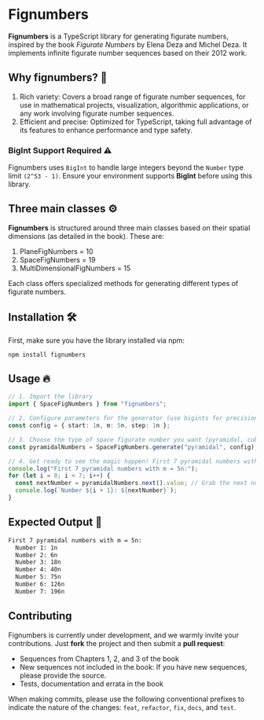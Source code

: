 # Fignumbers

**Fignumbers** is a TypeScript library for generating figurate numbers, inspired by the book _Figurate Numbers_ by Elena Deza and Michel Deza. It implements infinite figurate number sequences based on their 2012 work.

## Why fignumbers? 🚀

1. Rich variety: Covers a broad range of figurate number sequences, for use in mathematical projects, visualization, algorithmic applications, or any work involving figurate number sequences.
2. Efficient and precise: Optimized for TypeScript, taking full advantage of its features to enhance performance and type safety.

### BigInt Support Required ⚠️

Fignumbers uses `BigInt` to handle large integers beyond the `Number` type limit `(2^53 - 1)`.
Ensure your environment supports **BigInt** before using this library.

## Three main classes ⚙️

**Fignumbers** is structured around three main classes based on their spatial dimensions (as detailed in the book). These are:

1. PlaneFigNumbers = 10
2. SpaceFigNumbers = 19
3. MultiDimensionalFigNumbers = 15

Each class offers specialized methods for generating different types of figurate numbers.

## Installation 🛠️

First, make sure you have the library installed via npm:

```node
npm install fignumbers
```

## Usage 🔥

```ts
// 1. Import the library
import { SpaceFigNumbers } from "fignumbers";

// 2. Configure parameters for the generator (use bigints for precision!)
const config = { start: 1n, m: 5n, step: 1n };

// 3. Choose the type of space figurate number you want (pyramidal, cubic, etc.)
const pyramidalNumbers = SpaceFigNumbers.generate("pyramidal", config);

// 4. Get ready to see the magic happen! First 7 pyramidal numbers with m = 5n:
console.log("First 7 pyramidal numbers with m = 5n:");
for (let i = 0; i < 7; i++) {
  const nextNumber = pyramidalNumbers.next().value; // Grab the next number in the sequence
  console.log(`Number ${i + 1}: ${nextNumber}`);
}
```

## Expected Output 🌟

```txt
First 7 pyramidal numbers with m = 5n:
  Number 1: 1n
  Number 2: 6n
  Number 3: 18n
  Number 4: 40n
  Number 5: 75n
  Number 6: 126n
  Number 7: 196n
```

## Contributing

Fignumbers is currently under development, and we warmly invite your contributions. Just **fork** the project and then submit a **pull request**:

- Sequences from Chapters 1, 2, and 3 of the book
- New sequences not included in the book: If you have new sequences, please provide the source.
- Tests, documentation and errata in the book

When making commits, please use the following conventional prefixes to indicate the nature of the changes: `feat`, `refactor`, `fix`, `docs`, and `test`.

